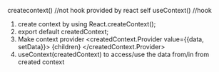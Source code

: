 createcontext() //not hook provided by react self
useContext() //hook

1) create context by using React.createContext();
2) export default createdContext;
3) Make context provider <createdContext.Provider value={{data, setData}}>
            {children}
        </createdContext.Provider>
4) useContext(createdContext) to access/use the data from/in from created context